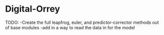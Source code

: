 # Digital-Orrey

TODO:
-Create the full leapfrog, euler, and predictor-corrector methods out of base modules
-add in a way to read the data in for the model
